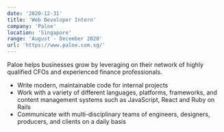 ```yaml
---
date: '2020-12-31'
title: 'Web Developer Intern'
company: 'Paloe'
location: 'Singapore'
range: 'August - December 2020'
url: 'https://www.paloe.com.sg/'
---
```


Paloe helps businesses grow by leveraging on their network of highly qualified CFOs and experienced finance professionals.

- Write modern, maintainable code for internal projects
- Work with a variety of different languages, platforms, frameworks, and content management systems such as JavaScript, React and Ruby on Rails
- Communicate with multi-disciplinary teams of engineers, designers, producers, and clients on a daily basis
